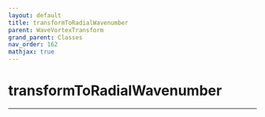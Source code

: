 ```yaml
---
layout: default
title: transformToRadialWavenumber
parent: WaveVortexTransform
grand_parent: Classes
nav_order: 162
mathjax: true
---
```


#  transformToRadialWavenumber




---

